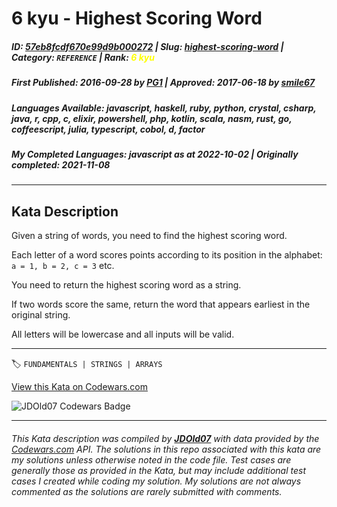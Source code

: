 # 6 kyu - Highest Scoring Word

##### **ID**: [57eb8fcdf670e99d9b000272](https://www.codewars.com/kata/57eb8fcdf670e99d9b000272) | **Slug**: [highest-scoring-word](https://www.codewars.com/kata/57eb8fcdf670e99d9b000272) | **Category**: `REFERENCE` | **Rank**: <span style="color:yellow">6 kyu</span>

##### **First Published**: 2016-09-28 ***by*** [PG1](https://www.codewars.com/users/PG1) | **Approved**: 2017-06-18 ***by*** [smile67](https://www.codewars.com/users/smile67)

##### **Languages Available**: javascript, haskell, ruby, python, crystal, csharp, java, r, cpp, c, elixir, powershell, php, kotlin, scala, nasm, rust, go, coffeescript, julia, typescript, cobol, d, factor

##### **My Completed Languages**: javascript ***as at*** 2022-10-02 | **Originally completed**: 2021-11-08

---

## Kata Description


Given a string of words, you need to find the highest scoring word.



Each letter of a word scores points according to its position in the alphabet: `a = 1, b = 2, c = 3` etc.



You need to return the highest scoring word as a string.



If two words score the same, return the word that appears earliest in the original string.



All letters will be lowercase and all inputs will be valid.

---


🏷 `FUNDAMENTALS | STRINGS | ARRAYS`


[View this Kata on Codewars.com](https://www.codewars.com/kata/57eb8fcdf670e99d9b000272)

![](https://www.codewars.com/users/jdold07/badges/large "JDOld07 Codewars Badge")

---

###### *This Kata description was compiled by [**JDOld07**](https://tpstech.dev) with data provided by the [Codewars.com](https://www.codewars.com) API.  The solutions in this repo associated with this kata are my solutions unless otherwise noted in the code file.  Test cases are generally those as provided in the Kata, but may include additional test cases I created while coding my solution.  My solutions are not always commented as the solutions are rarely submitted with comments.*
